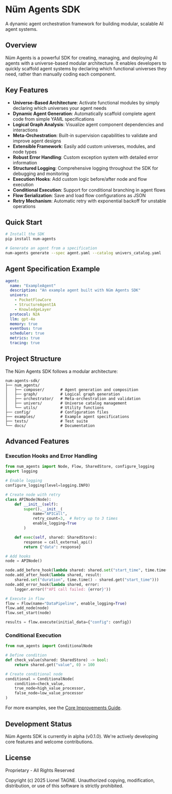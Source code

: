 # Nüm Agents SDK

A dynamic agent orchestration framework for building modular, scalable AI agent systems.

## Overview

Nüm Agents is a powerful SDK for creating, managing, and deploying AI agents with a universe-based modular architecture. It enables developers to quickly scaffold agent systems by declaring which functional universes they need, rather than manually coding each component.

## Key Features

- **Universe-Based Architecture**: Activate functional modules by simply declaring which universes your agent needs
- **Dynamic Agent Generation**: Automatically scaffold complete agent code from simple YAML specifications
- **Logical Graph Analysis**: Visualize agent component dependencies and interactions
- **Meta-Orchestration**: Built-in supervision capabilities to validate and improve agent designs
- **Extensible Framework**: Easily add custom universes, modules, and node types
- **Robust Error Handling**: Custom exception system with detailed error information
- **Structured Logging**: Comprehensive logging throughout the SDK for debugging and monitoring
- **Execution Hooks**: Add custom logic before/after node and flow execution
- **Conditional Execution**: Support for conditional branching in agent flows
- **Flow Serialization**: Save and load flow configurations as JSON
- **Retry Mechanism**: Automatic retry with exponential backoff for unstable operations

## Quick Start

```bash
# Install the SDK
pip install num-agents

# Generate an agent from a specification
num-agents generate --spec agent.yaml --catalog univers_catalog.yaml
```

## Agent Specification Example

```yaml
agent:
  name: "ExampleAgent"
  description: "An example agent built with Nüm Agents SDK"
  univers:
    - PocketFlowCore
    - StructureAgentIA
    - KnowledgeLayer
  protocol: N2A
  llm: gpt-4o
  memory: true
  eventbus: true
  scheduler: true
  metrics: true
  tracing: true
```

## Project Structure

The Nüm Agents SDK follows a modular architecture:

```text
num-agents-sdk/
├── num_agents/
│   ├── composer/       # Agent generation and composition
│   ├── graph/          # Logical graph generation
│   ├── orchestrator/   # Meta-orchestration and validation
│   ├── univers/        # Universe catalog management
│   └── utils/          # Utility functions
├── config/             # Configuration files
├── examples/           # Example agent specifications
├── tests/              # Test suite
└── docs/               # Documentation
```

## Advanced Features

### Execution Hooks and Error Handling

```python
from num_agents import Node, Flow, SharedStore, configure_logging
import logging

# Enable logging
configure_logging(level=logging.INFO)

# Create node with retry
class APINode(Node):
    def __init__(self):
        super().__init__(
            name="APICall",
            retry_count=3,  # Retry up to 3 times
            enable_logging=True
        )

    def exec(self, shared: SharedStore):
        response = call_external_api()
        return {"data": response}

# Add hooks
node = APINode()

node.add_before_hook(lambda shared: shared.set("start_time", time.time()))
node.add_after_hook(lambda shared, result:
    shared.set("duration", time.time() - shared.get("start_time")))
node.add_error_hook(lambda shared, error:
    logger.error(f"API call failed: {error}"))

# Execute in flow
flow = Flow(name="DataPipeline", enable_logging=True)
flow.add_node(node)
flow.set_start(node)

results = flow.execute(initial_data={"config": config})
```

### Conditional Execution

```python
from num_agents import ConditionalNode

# Define condition
def check_value(shared: SharedStore) -> bool:
    return shared.get("value", 0) > 100

# Create conditional node
conditional = ConditionalNode(
    condition=check_value,
    true_node=high_value_processor,
    false_node=low_value_processor
)
```

For more examples, see the [Core Improvements Guide](docs/core_improvements.md).

## Development Status

Nüm Agents SDK is currently in alpha (v0.1.0). We're actively developing core features and welcome contributions.

## License

Proprietary - All Rights Reserved

Copyright (c) 2025 Lionel TAGNE. Unauthorized copying, modification, distribution, or use of this software is strictly prohibited.

